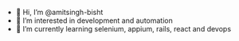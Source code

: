 - 👋 Hi, I’m @amitsingh-bisht
- 👀 I’m interested in development and automation
- 🌱 I’m currently learning selenium, appium, rails, react and devops

<!---
amitsingh-bisht/amitsingh-bisht is a ✨ special ✨ repository because its `README.md` (this file) appears on your GitHub profile.
You can click the Preview link to take a look at your changes.
--->
